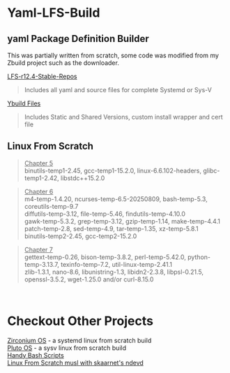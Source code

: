 # Yaml-LFS-Build
## yaml Package Definition Builder
<p>This was partially written from scratch, some code was modified from my Zbuild project such as the downloader.</p>

[LFS-r12.4-Stable-Repos](https://ln5.sync.com/dl/9166b41a0#3inpj6jt-8thmtii6-493i2qxx-377jjahy) <br>
> Includes all yaml and source files for complete Systemd or Sys-V 

[Ybuild Files](https://ln5.sync.com/dl/dc6b6e290#pez2iyp6-pmjdpwgr-r42nkdmb-sagxvpm6) <br>
> Includes Static and Shared Versions, custom install wrapper and cert file 

## Linux From Scratch 
> <ins>Chapter 5</ins><br>
binutils-temp1-2.45, gcc-temp1-15.2.0, linux-6.6.102-headers, glibc-temp1-2.42, libstdc++15.2.0<br>
 
> <ins>Chapter 6</ins><br>
m4-temp-1.4.20, ncurses-temp-6.5-20250809, bash-temp-5.3, coreutils-temp-9.7<br>
diffutils-temp-3.12, file-temp-5.46, findutils-temp-4.10.0<br>
gawk-temp-5.3.2, grep-temp-3.12, gzip-temp-1.14, make-temp-4.4.1<br>
patch-temp-2.8, sed-temp-4.9, tar-temp-1.35, xz-temp-5.8.1<br>
binutils-temp2-2.45, gcc-temp2-15.2.0

> <ins>Chapter 7</ins><br>
gettext-temp-0.26, bison-temp-3.8.2, perl-temp-5.42.0, python-temp-3.13.7, texinfo-temp-7.2, util-linux-temp-2.41.1<br>
zlib-1.3.1, nano-8.6, libunistring-1.3, libidn2-2.3.8, libpsl-0.21.5, openssl-3.5.2, wget-1.25.0 and/or curl-8.15.0
<br>

# Checkout Other Projects
[Zirconium OS](https://github.com/zedmatrix/ZirconiumOS) - a systemd linux from scratch build<br>
[Pluto OS](https://github.com/zedmatrix/PlutoOS) - a sysv linux from scratch build<br>
[Handy Bash Scripts](https://github.com/zedmatrix/Bash_Scripts)<br>
[Linux From Scratch musl with skaarnet's ndevd](https://github.com/zedmatrix/ZBuild-System/tree/main/LFS-gcc15-musl)<br>
